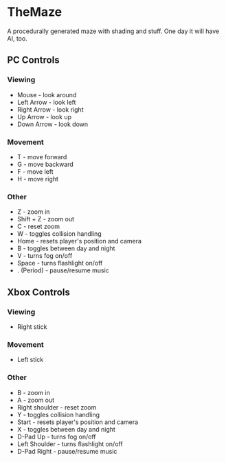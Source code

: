 TheMaze
=======
A procedurally generated maze with shading and stuff. One day it will have AI, too.

PC Controls
-----------

### Viewing ###
+ Mouse - look around 
+ Left Arrow - look left
+ Right Arrow - look right
+ Up Arrow - look up
+ Down Arrow - look down

### Movement ###
+ T - move forward
+ G - move backward
+ F - move left
+ H - move right

### Other ###
+ Z          - zoom in
+ Shift + Z  - zoom out
+ C          - reset zoom
+ W          - toggles collision handling
+ Home       - resets player's position and camera
+ B          - toggles between day and night
+ V          - turns fog on/off
+ Space      - turns flashlight on/off
+ . (Period) - pause/resume music

Xbox Controls
-------------

### Viewing ###
+ Right stick

### Movement ###
+ Left stick

### Other ###
+ B              - zoom in
+ A              - zoom out
+ Right shoulder - reset zoom
+ Y              - toggles collision handling
+ Start          - resets player's position and camera
+ X              - toggles between day and night
+ D-Pad Up       - turns fog on/off
+ Left Shoulder  - turns flashlight on/off
+ D-Pad Right    - pause/resume music
